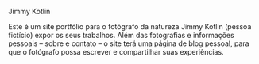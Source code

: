Jimmy Kotlin

Este é um site portfólio para o fotógrafo da natureza Jimmy Kotlin (pessoa fictício) expor os seus trabalhos. Além das fotografias e informações pessoais – sobre e contato – o site terá uma página de blog pessoal, para que o fotógrafo possa escrever e compartilhar suas experiências.

